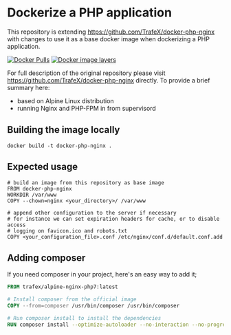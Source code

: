 # Dockerize a PHP application

This repository is extending https://github.com/TrafeX/docker-php-nginx with changes to use it as a base docker image when dockerizing a PHP application.

[![Docker Pulls](https://img.shields.io/docker/pulls/trafex/alpine-nginx-php7.svg)](https://hub.docker.com/r/trafex/alpine-nginx-php7/)
[![Docker image layers](https://images.microbadger.com/badges/image/trafex/alpine-nginx-php7.svg)](https://microbadger.com/images/trafex/alpine-nginx-php7)

For full description of the original repository please visit https://github.com/TrafeX/docker-php-nginx directly. To provide a brief summary here:
* based on Alpine Linux distribution
* running Nginx and PHP-FPM in from supervisord

## Building the image locally

```
docker build -t docker-php-nginx .
```

## Expected usage

```
# build an image from this repository as base image
FROM docker-php-nginx
WORKDIR /var/www
COPY --chown=nginx <your_directory>/ /var/www

# append other configuration to the server if necessary
# for instance we can set expiration headers for cache, or to disable access
# logging on favicon.ico and robots.txt
COPY <your_configuration_file>.conf /etc/nginx/conf.d/default.conf.add
```

## Adding composer

If you need composer in your project, here's an easy way to add it;

```dockerfile
FROM trafex/alpine-nginx-php7:latest

# Install composer from the official image
COPY --from=composer /usr/bin/composer /usr/bin/composer

# Run composer install to install the dependencies
RUN composer install --optimize-autoloader --no-interaction --no-progress
```